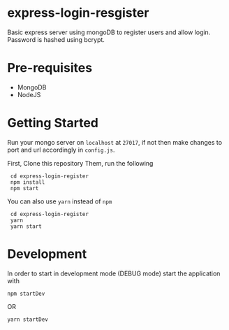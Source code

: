 # express-login-resgister
Basic express server using mongoDB to register users and allow login. Password is hashed using bcrypt.

# Pre-requisites
* MongoDB
* NodeJS

# Getting Started

Run your mongo server on `localhost` at `27017`, if not then make changes to port and url accordingly in `config.js`.

First, Clone this repository
Them, run the following

```shell
 cd express-login-register
 npm install
 npm start
```

You can also use `yarn` instead of `npm`

```shell
 cd express-login-register
 yarn
 yarn start
```

# Development

In order to start in development mode (DEBUG mode) start the application with 
```shell
npm startDev
```
OR
```shell
yarn startDev
```

